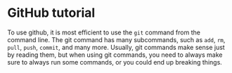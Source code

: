 # GitHub tutorial
To use github, it is most efficient to use the `git` command from the command line. The git command has many subcommands, such as `add`, `rm`, `pull`, `push`, `commit`, and many more. Usually, git commands make sense just by reading them, but when using git commands, you need to always make sure to always run some commands, or you could end up breaking things.
